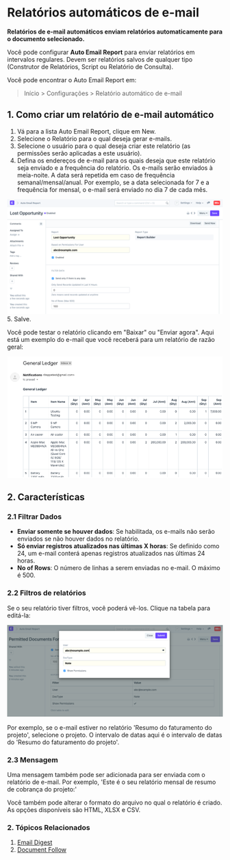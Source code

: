 # Relatórios automáticos de e-mail


**Relatórios de e-mail automáticos enviam relatórios automaticamente para o documento selecionado.**


Você pode configurar **Auto Email Report** para enviar relatórios em intervalos regulares. Devem ser relatórios salvos de qualquer tipo (Construtor de Relatórios, Script ou Relatório de Consulta).


Você pode encontrar o Auto Email Report em:



>
> Início > Configurações > Relatório automático de e-mail
>
>
>


## 1. Como criar um relatório de e-mail automático


1. Vá para a lista Auto Email Report, clique em New.
2. Selecione o Relatório para o qual deseja gerar e-mails.
3. Selecione o usuário para o qual deseja criar este relatório (as permissões serão aplicadas a este usuário).
4. Defina os endereços de e-mail para os quais deseja que este relatório seja enviado e a frequência do relatório. Os e-mails serão enviados à meia-noite. A data será repetida em caso de frequência semanal/mensal/anual. Por exemplo, se a data selecionada for 7 e a frequência for mensal, o e-mail será enviado no dia 7 de cada mês.


![Com filtros](/files/auto-email-2.png)
5. Salve.


Você pode testar o relatório clicando em "Baixar" ou "Enviar agora". Aqui está um exemplo do e-mail que você receberá para um relatório de razão geral:


![Relatório por e-mail](/files/auto-email-4.png)


## 2. Características


### 2.1 Filtrar Dados


* **Enviar somente se houver dados**: Se habilitada, os e-mails não serão enviados se não houver dados no relatório.
* **Só enviar registros atualizados nas últimas X horas**: Se definido como 24, um e-mail conterá apenas registros atualizados nas últimas 24 horas.
* **No of Rows**: O número de linhas a serem enviadas no e-mail. O máximo é 500.


### 2.2 Filtros de relatórios


Se o seu relatório tiver filtros, você poderá vê-los. Clique na tabela para editá-la:


![Editar filtros](/files/auto-email-3.png)


Por exemplo, se o e-mail estiver no relatório 'Resumo do faturamento do projeto', selecione o projeto. O intervalo de datas aqui é o intervalo de datas do 'Resumo do faturamento do projeto'.


### 2.3 Mensagem


Uma mensagem também pode ser adicionada para ser enviada com o relatório de e-mail. Por exemplo, 'Este é o seu relatório mensal de resumo de cobrança do projeto:'


Você também pode alterar o formato do arquivo no qual o relatório é criado. As opções disponíveis são HTML, XLSX e CSV.


### 2. Tópicos Relacionados


1. [Email Digest](/docs/v13/user/manual/en/setting-up/email/email-digest)
2. [Document Follow](/docs/v13/user/manual/en/setting-up/email/document-follow)